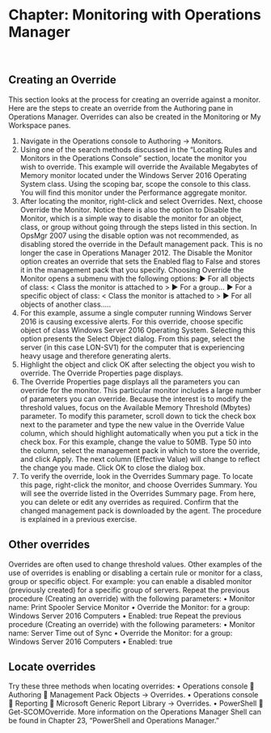 # Chapter: Monitoring with Operations Manager 
 
## Creating an Override
This section looks at the process for creating an override against a monitor. Here are the steps to create an override from the Authoring pane in Operations Manager. Overrides can also be created in the Monitoring or My Workspace panes.
1. Navigate in the Operations console to Authoring -> Monitors.
2. Using one of the search methods discussed in the “Locating Rules and Monitors in the Operations Console” section, locate the monitor you wish to override. This example will override the Available Megabytes of Memory monitor located under the Windows Server 2016 Operating System class. Using the scoping bar, scope the console to this class. You will find this monitor under the Performance aggregate monitor.
3. After locating the monitor, right-click and select Overrides. Next, choose Override the Monitor. Notice there is also the option to Disable the Monitor, which is a simple way to disable the monitor for an object, class, or group without going through the steps listed in this section. In OpsMgr 2007 using the disable option was not recommended, as disabling stored the override in the Default management pack. This is no longer the case in Operations Manager 2012. The Disable the Monitor option creates an override that sets the Enabled flag to False and stores it in the management pack that you specify.
Choosing Override the Monitor opens a submenu with the following options:
▶ For all objects of class: < Class the monitor is attached to >
▶ For a group...
▶ For a specific object of class: < Class the monitor is attached to >
▶ For all objects of another class.....
4. For this example, assume a single computer running Windows Server 2016 is causing excessive alerts. For this override, choose specific object of class Windows Server 2016 Operating System. Selecting this option presents the Select Object dialog. From this page, select the server (in this case LON-SV1) for the computer that is experiencing heavy usage and therefore generating alerts.
5. Highlight the object and click OK after selecting the object you wish to override. The Override Properties page displays.
6. The Override Properties page displays all the parameters you can override for the monitor. This particular monitor includes a large number of parameters you can override. Because the interest is to modify the threshold values, focus on the Available Memory Threshold (Mbytes) parameter.
To modify this parameter, scroll down to tick the check box next to the parameter and type the new value in the Override Value column, which should highlight automatically when you put a tick in the check box. For this example, change the value to 50MB. Type 50 into the column, select the management pack in which to store the override, and click Apply. The next column (Effective Value) will change to reflect the change you made. Click OK to close the dialog box.
7. To verify the override, look in the Overrides Summary page. To locate this page, right-click the monitor, and choose Overrides Summary. You will see the override listed in the Overrides Summary page. From here, you can delete or edit any overrides as required.
Confirm that the changed management pack is downloaded by the agent. The procedure is explained in a previous exercise.

## Other overrides
Overrides are often used to change threshold values. Other examples of the use of overrides is enabling or disabling a certain rule or monitor for a class, group or specific object. For example: you can enable a disabled monitor (previously created) for a specific group of servers.
Repeat the previous procedure (Creating an override) with the following parameters:
•	Monitor name: Print Spooler Service Monitor
•	Override the Monitor: for a group: Windows Server 2016 Computers
•	Enabled: true
Repeat the previous procedure (Creating an override) with the following parameters:
•	Monitor name: Server Time out of Sync
•	Override the Monitor: for a group: Windows Server 2016 Computers
•	Enabled: true

## Locate overrides
Try these three methods when locating overrides:
•	Operations console  Authoring  Management Pack Objects -> Overrides.
•	Operations console  Reporting  Microsoft Generic Report Library -> Overrides.
•	PowerShell  Get-SCOMOverride. More information on the Operations Manager Shell can be found in Chapter 23, “PowerShell and Operations Manager.”

